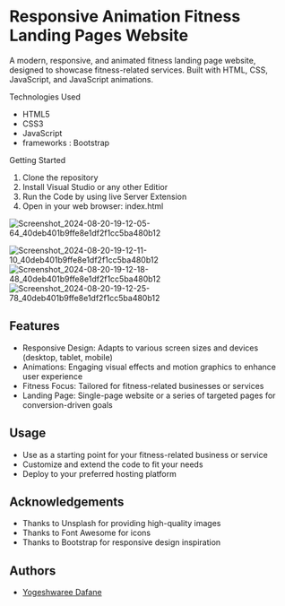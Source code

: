 
# Responsive Animation Fitness Landing Pages Website

A modern, responsive, and animated fitness landing page website, designed to showcase fitness-related services. Built with HTML, CSS, JavaScript, and JavaScript animations.

Technologies Used

- HTML5
- CSS3 
- JavaScript 
- frameworks : Bootstrap

Getting Started

1. Clone the repository
2. Install Visual Studio or any other Editior
3. Run the Code by using live Server Extension
4. Open in your web browser: index.html





![Screenshot_2024-08-20-19-12-05-64_40deb401b9ffe8e1df2f1cc5ba480b12](https://github.com/user-attachments/assets/e4d499c6-5e95-42df-a9b2-dda927188a63)

![Screenshot_2024-08-20-19-12-11-10_40deb401b9ffe8e1df2f1cc5ba480b12](https://github.com/user-attachments/assets/cbcd8cdd-9f88-4137-ad9e-407e941e88ea)
![Screenshot_2024-08-20-19-12-18-48_40deb401b9ffe8e1df2f1cc5ba480b12](https://github.com/user-attachments/assets/39975207-6368-4bc3-889a-68afa7ae5b3e)
![Screenshot_2024-08-20-19-12-25-78_40deb401b9ffe8e1df2f1cc5ba480b12](https://github.com/user-attachments/assets/70e6cf06-a27a-4e4c-9712-3878ff9267b6)


## Features
 - Responsive Design: Adapts to various screen sizes and devices (desktop, tablet, mobile)
- Animations: Engaging visual effects and motion graphics to enhance user experience
- Fitness Focus: Tailored for fitness-related businesses or services
- Landing Page: Single-page website or a series of targeted pages for conversion-driven goals



## Usage

- Use as a starting point for your   fitness-related business or service
- Customize and extend the code to fit your needs
- Deploy to your preferred hosting platform



## Acknowledgements

- Thanks to Unsplash for providing high-quality images
- Thanks to Font Awesome for icons
- Thanks to Bootstrap for responsive design inspiration

## Authors

- [Yogeshwaree Dafane](github.com/yogeshwareedafane)

